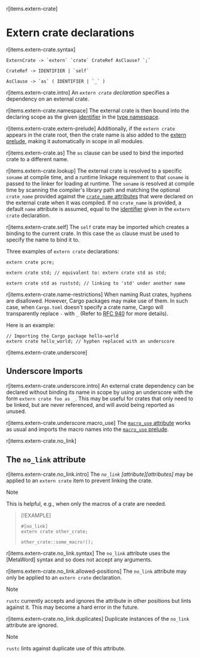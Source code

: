 r[items.extern-crate]
# Extern crate declarations

r[items.extern-crate.syntax]
```grammar,items
ExternCrate -> `extern` `crate` CrateRef AsClause? `;`

CrateRef -> IDENTIFIER | `self`

AsClause -> `as` ( IDENTIFIER | `_` )
```

r[items.extern-crate.intro]
An _`extern crate` declaration_ specifies a dependency on an external crate.

r[items.extern-crate.namespace]
The external crate is then bound into the declaring scope as the given [identifier] in the [type namespace].

r[items.extern-crate.extern-prelude]
Additionally, if the `extern crate` appears in the crate root, then the crate name is also added to the [extern prelude], making it automatically in scope in all modules.

r[items.extern-crate.as]
The `as` clause can be used to bind the imported crate to a different name.

r[items.extern-crate.lookup]
The external crate is resolved to a specific `soname` at compile time, and a
runtime linkage requirement to that `soname` is passed to the linker for
loading at runtime. The `soname` is resolved at compile time by scanning the
compiler's library path and matching the optional `crate_name` provided against
the [`crate_name` attributes] that were declared on the external crate when it was
compiled. If no `crate_name` is provided, a default `name` attribute is assumed,
equal to the [identifier] given in the `extern crate` declaration.

r[items.extern-crate.self]
The `self` crate may be imported which creates a binding to the current crate.
In this case the `as` clause must be used to specify the name to bind it to.

Three examples of `extern crate` declarations:

<!-- ignore: requires external crates -->
```rust,ignore
extern crate pcre;

extern crate std; // equivalent to: extern crate std as std;

extern crate std as ruststd; // linking to 'std' under another name
```

r[items.extern-crate.name-restrictions]
When naming Rust crates, hyphens are disallowed. However, Cargo packages may
make use of them. In such case, when `Cargo.toml` doesn't specify a crate name,
Cargo will transparently replace `-` with `_` (Refer to [RFC 940] for more
details).

Here is an example:

<!-- ignore: requires external crates -->
```rust,ignore
// Importing the Cargo package hello-world
extern crate hello_world; // hyphen replaced with an underscore
```

r[items.extern-crate.underscore]
## Underscore Imports

r[items.extern-crate.underscore.intro]
An external crate dependency can be declared without binding its name in scope
by using an underscore with the form `extern crate foo as _`. This may be
useful for crates that only need to be linked, but are never referenced, and
will avoid being reported as unused.

r[items.extern-crate.underscore.macro_use]
The [`macro_use` attribute] works as usual and imports the macro names
into the [`macro_use` prelude].

r[items.extern-crate.no_link]
## The `no_link` attribute

r[items.extern-crate.no_link.intro]
The *`no_link` [attribute][attributes]* may be applied to an `extern crate` item to prevent linking the crate.

> [!NOTE]
> This is helpful, e.g., when only the macros of a crate are needed.

> [!EXAMPLE]
> <!-- ignore: requires external crates -->
> ```rust,ignore
> #[no_link]
> extern crate other_crate;
>
> other_crate::some_macro!();
> ```

r[items.extern-crate.no_link.syntax]
The `no_link` attribute uses the [MetaWord] syntax and so does not accept any arguments.

r[items.extern-crate.no_link.allowed-positions]
The `no_link` attribute may only be applied to an `extern crate` declaration.

> [!NOTE]
> `rustc` currently accepts and ignores the attribute in other positions but lints against it. This may become a hard error in the future.

r[items.extern-crate.no_link.duplicates]
Duplicate instances of the `no_link` attribute are ignored.

> [!NOTE]
> `rustc` lints against duplicate use of this attribute.

[identifier]: ../identifiers.md
[RFC 940]: https://github.com/rust-lang/rfcs/blob/master/text/0940-hyphens-considered-harmful.md
[`macro_use` attribute]: ../macros-by-example.md#the-macro_use-attribute
[extern prelude]: ../names/preludes.md#extern-prelude
[`macro_use` prelude]: ../names/preludes.md#macro_use-prelude
[`crate_name` attributes]: ../crates-and-source-files.md#the-crate_name-attribute
[type namespace]: ../names/namespaces.md
